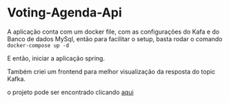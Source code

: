 # Voting-Agenda-Api

A aplicação conta com um docker file, com as configurações do Kafa  e do Banco de dados MySql, então para facilitar o setup, basta rodar o comando 
```docker-compose up -d```

E então, iniciar a aplicação spring. 

Também criei um frontend para melhor visualização da resposta do topic Kafka.

o projeto pode ser encontrado clicando <a href="https://github.com/vitorpaixaoa/voting-agenda-app">aqui</a>
